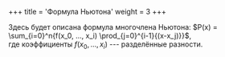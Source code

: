 +++
title = 'Формула Ньютона'
weight = 3
+++

Здесь будет описана формула многочлена Ньютона: $P(x) = \sum_{i=0}^n{f(x_0, ..., x_i) \prod_{j=0}^{i-1}{(x-x_j)}}$,\
где коэффициенты $f(x_0, ..., x_i)$ --- разделённые разности.